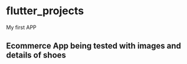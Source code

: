 # flutter_projects

My first APP

## Ecommerce App being tested with images and details of shoes

 
